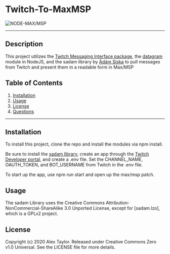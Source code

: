 
# Twitch-To-MaxMSP

![NODE-MAX/MSP](https://img.shields.io/badge/NODE-MAX/MSP-green)

***

## Description

This project utilizes the [Twitch Messaging Interface package](https://github.com/tmijs/tmi.js), the [datagram](https://nodejs.org/api/dgram.html) module in NodeJS, and the sadam library by [Ádám Siska](http://www.sadam.hu/) to pull messages from Twitch and present them in a readable form in Max/MSP

## Table of Contents

1. [Installation](#Installation)
2. [Usage](#Usage)
3. [License](#License)
4. [Questions](#Questions)

***

## Installation

To install this project, clone the repo and install the modules via npm install. 

Be sure to install the [sadam library](http://www.sadam.hu/hu/node/1), create an app through the [Twitch Developer portal](https://dev.twitch.tv/console), and create a .env file. Set the CHANNEL_NAME, OAUTH_TOKEN, and BOT_USERNAME from Twitch in the .env file.

To start up the app, use npm run start and open up the max/msp patch.

## Usage

The sadam Library uses the Creative Commons Attribution-NonCommercial-ShareAlike 3.0 Unported License, except for [sadam.lzo], which is a GPLv2 project. 

## License

Copyright (c) 2020 Alex Taylor. Released under Creative Commons Zero v1.0 Universal. See the LICENSE file for more details.
